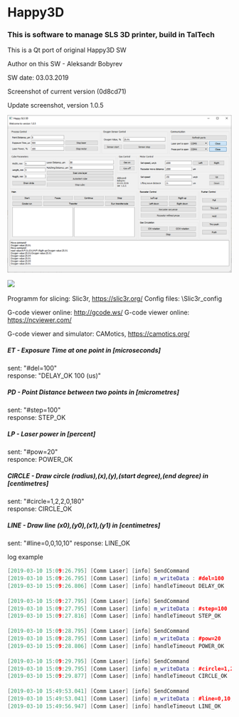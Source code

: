 # Happy3D

### This is software to manage SLS 3D printer, build in TalTech

This is a Qt port of original Happy3D SW

Author on this SW - Aleksandr Bobyrev

SW date: 03.03.2019

Screenshot of current version (0d8cd71) 

Update screenshot, version 1.0.5

![](https://github.com/Anaga/Happy3D-Qt/blob/master/Img/ScrinshotV5.png)

![](C:\Users\aleks\Documents\GitHub\Happy3D-Qt\Img\ScrinshotV1.0.2.png)

Programm for slicing: Slic3r, https://slic3r.org/
Config files: \Slic3r_config

G-code viewer online: http://gcode.ws/
G-code viewer online: https://ncviewer.com/

G-code viewer and simulator: CAMotics, https://camotics.org/ 

##### ET - Exposure Time at one point in [microseconds]

sent: "#del=100"  
response: "DELAY_OK	100 (us)"    

##### PD - Point Distance between two points in [micrometres]

sent: "#step=100"  
response: STEP_OK

##### LP - Laser power in [percent]

sent: "#pow=20"  
responce: POWER_OK

##### CIRCLE - Draw circle (radius),(x),(y),(start degree),(end degree) in [centimetres]

sent: "#circle=1,2,2,0,180"  
response: CIRCLE_OK

##### LINE - Draw line (x0),(y0),(x1),(y1) in [centimetres]

sent: "#line=0,0,10,10"
response: LINE_OK

log example

```c++
[2019-03-10 15:09:26.795] [Comm Laser] [info] SendCommand
[2019-03-10 15:09:26.795] [Comm Laser] [info] m_writeData : #del=100
[2019-03-10 15:09:26.806] [Comm Laser] [info] handleTimeout DELAY_OK	100 (us)

[2019-03-10 15:09:27.795] [Comm Laser] [info] SendCommand
[2019-03-10 15:09:27.795] [Comm Laser] [info] m_writeData : #step=100
[2019-03-10 15:09:27.816] [Comm Laser] [info] handleTimeout STEP_OK

[2019-03-10 15:09:28.795] [Comm Laser] [info] SendCommand
[2019-03-10 15:09:28.795] [Comm Laser] [info] m_writeData : #pow=20
[2019-03-10 15:09:28.806] [Comm Laser] [info] handleTimeout POWER_OK

[2019-03-10 15:09:29.795] [Comm Laser] [info] SendCommand
[2019-03-10 15:09:29.795] [Comm Laser] [info] m_writeData : #circle=1,2,2,0,180
[2019-03-10 15:09:29.877] [Comm Laser] [info] handleTimeout CIRCLE_OK

[2019-03-10 15:49:53.041] [Comm Laser] [info] SendCommand
[2019-03-10 15:49:53.041] [Comm Laser] [info] m_writeData : #line=0,10,10,0
[2019-03-10 15:49:56.947] [Comm Laser] [info] handleTimeout LINE_OK
```




